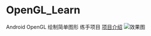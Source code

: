 # OpenGL_Learn
 Android OpenGL 绘制简单图形 练手项目
 [项目介绍](https://blog.csdn.net/sinat_41268473/article/details/120114972)
 ![效果图](https://img-blog.csdnimg.cn/255725f03f2d49d3bcccea8e7b62762f.gif#pic_center)